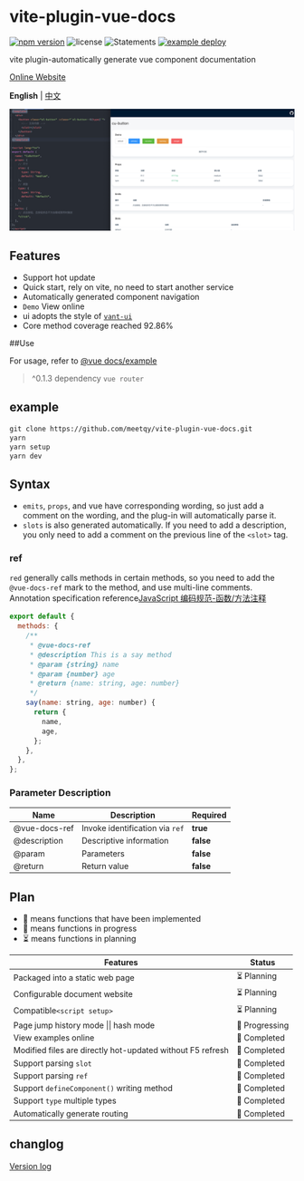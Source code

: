 # vite-plugin-vue-docs

[![npm version](https://img.shields.io/npm/v/vite-plugin-vue-docs)](https://www.npmjs.com/package/vite-plugin-vue-docs)
![license](https://img.shields.io/npm/l/vite-plugin-vue-docs)
![Statements](https://img.shields.io/badge/statements-79.66%25-red.svg)
[![example deploy](https://github.com/meetqy/vite-plugin-vue-docs/actions/workflows/deploy.yml/badge.svg)](https://meetqy.github.io/vite-plugin-vue-docs/#/docs)

vite plugin-automatically generate vue component documentation

[Online Website](https://meetqy.github.io/vite-plugin-vue-docs/#/docs)

**English** | [中文](./README.md)

![preview](./preview.png)

## Features

- Support hot update
- Quick start, rely on vite, no need to start another service
- Automatically generated component navigation
- `Demo` View online 
- ui adopts the style of <a href='https://youzan.github.io/vant-weapp/#/home'>`vant-ui`</a>
- Core method coverage reached 92.86%

##Use

For usage, refer to [@vue docs/example](./packages/example/README.md)

> ^0.1.3 dependency `vue router`

## example

```shell
git clone https://github.com/meetqy/vite-plugin-vue-docs.git
yarn
yarn setup
yarn dev
```

## Syntax

- `emits`, `props`, and vue have corresponding wording, so just add a comment on the wording, and the plug-in will automatically parse it.
- `slots` is also generated automatically. If you need to add a description, you only need to add a comment on the previous line of the `<slot>` tag.

### ref

`red` generally calls methods in certain methods, so you need to add the `@vue-docs-ref` mark to the method, and use multi-line comments.
Annotation specification reference[JavaScript 编码规范-函数/方法注释](http://itmyhome.com/js/han_6570_fang_fa_zhu_shi.html)

```js
export default {
  methods: {
    /**
     * @vue-docs-ref
     * @description This is a say method
     * @param {string} name
     * @param {number} age
     * @return {name: string, age: number}
     */
    say(name: string, age: number) {
      return {
        name,
        age,
      };
    },
  },
};
```

### Parameter Description

| Name          | Description                     | Required  |
| ------------- | ------------------------------- | --------- |
| @vue-docs-ref | Invoke identification via `ref` | **true**  |
| @description  | Descriptive information         | **false** |
| @param        | Parameters                      | **false** |
| @return       | Return value                    | **false** |

## Plan

- 🚀 means functions that have been implemented
- 👷 means functions in progress
- ⏳ means functions in planning

| Features                                                   | Status         |
| ---------------------------------------------------------- | -------------- |
| Packaged into a static web page                            | ⏳ Planning    |
| Configurable document website                              | ⏳ Planning    |
| Compatible`<script setup>`                                 | ⏳ Planning    |
| Page jump history mode &#124;&#124; hash mode              | 👷 Progressing |
| View examples online                                       | 🚀 Completed    |
| Modified files are directly hot-updated without F5 refresh | 🚀 Completed   |
| Support parsing `slot`                                     | 🚀 Completed   |
| Support parsing `ref`                                      | 🚀 Completed   |
| Support `defineComponent()` writing method                 | 🚀 Completed   |
| Support `type` multiple types                              | 🚀 Completed   |
| Automatically generate routing                             | 🚀 Completed   |

## changlog

[Version log](./CHANGELOG.md)
